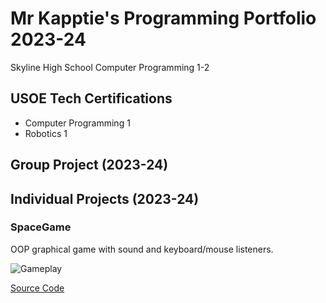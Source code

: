 # Mr Kapptie's Programming Portfolio 2023-24
Skyline High School Computer Programming 1-2

## USOE Tech Certifications
* Computer Programming 1
* Robotics 1 

## Group Project (2023-24)

## Individual Projects (2023-24)

### SpaceGame
OOP graphical game with sound and keyboard/mouse listeners.

![Gameplay]()

[Source Code]()
